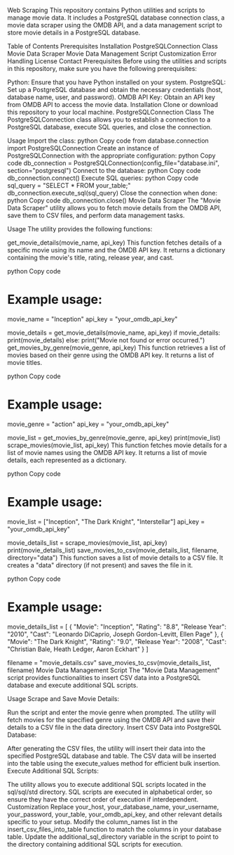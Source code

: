 Web Scraping
This repository contains Python utilities and scripts to manage movie data. It includes a PostgreSQL database connection class, a movie data scraper using the OMDB API, and a data management script to store movie details in a PostgreSQL database.

Table of Contents
Prerequisites
Installation
PostgreSQLConnection Class
Movie Data Scraper
Movie Data Management Script
Customization
Error Handling
License
Contact
Prerequisites
Before using the utilities and scripts in this repository, make sure you have the following prerequisites:

Python: Ensure that you have Python installed on your system.
PostgreSQL: Set up a PostgreSQL database and obtain the necessary credentials (host, database name, user, and password).
OMDB API Key: Obtain an API key from OMDB API to access the movie data.
Installation
Clone or download this repository to your local machine.
PostgreSQLConnection Class
The PostgreSQLConnection class allows you to establish a connection to a PostgreSQL database, execute SQL queries, and close the connection.

Usage
Import the class:
python
Copy code
from database.connection import PostgreSQLConnection
Create an instance of PostgreSQLConnection with the appropriate configuration:
python
Copy code
db_connection = PostgreSQLConnection(config_file="database.ini", section="postgresql")
Connect to the database:
python
Copy code
db_connection.connect()
Execute SQL queries:
python
Copy code
sql_query = "SELECT * FROM your_table;"
db_connection.execute_sql(sql_query)
Close the connection when done:
python
Copy code
db_connection.close()
Movie Data Scraper
The "Movie Data Scraper" utility allows you to fetch movie details from the OMDB API, save them to CSV files, and perform data management tasks.

Usage
The utility provides the following functions:

get_movie_details(movie_name, api_key)
This function fetches details of a specific movie using its name and the OMDB API key. It returns a dictionary containing the movie's title, rating, release year, and cast.

python
Copy code
# Example usage:
movie_name = "Inception"
api_key = "your_omdb_api_key"

movie_details = get_movie_details(movie_name, api_key)
if movie_details:
    print(movie_details)
else:
    print("Movie not found or error occurred.")
get_movies_by_genre(movie_genre, api_key)
This function retrieves a list of movies based on their genre using the OMDB API key. It returns a list of movie titles.

python
Copy code
# Example usage:
movie_genre = "action"
api_key = "your_omdb_api_key"

movie_list = get_movies_by_genre(movie_genre, api_key)
print(movie_list)
scrape_movies(movie_list, api_key)
This function fetches movie details for a list of movie names using the OMDB API key. It returns a list of movie details, each represented as a dictionary.

python
Copy code
# Example usage:
movie_list = ["Inception", "The Dark Knight", "Interstellar"]
api_key = "your_omdb_api_key"

movie_details_list = scrape_movies(movie_list, api_key)
print(movie_details_list)
save_movies_to_csv(movie_details_list, filename, directory="data")
This function saves a list of movie details to a CSV file. It creates a "data" directory (if not present) and saves the file in it.

python
Copy code
# Example usage:
movie_details_list = [
    {
        "Movie": "Inception",
        "Rating": "8.8",
        "Release Year": "2010",
        "Cast": "Leonardo DiCaprio, Joseph Gordon-Levitt, Ellen Page"
    },
    {
        "Movie": "The Dark Knight",
        "Rating": "9.0",
        "Release Year": "2008",
        "Cast": "Christian Bale, Heath Ledger, Aaron Eckhart"
    }
]

filename = "movie_details.csv"
save_movies_to_csv(movie_details_list, filename)
Movie Data Management Script
The "Movie Data Management" script provides functionalities to insert CSV data into a PostgreSQL database and execute additional SQL scripts.

Usage
Scrape and Save Movie Details:

Run the script and enter the movie genre when prompted.
The utility will fetch movies for the specified genre using the OMDB API and save their details to a CSV file in the data directory.
Insert CSV Data into PostgreSQL Database:

After generating the CSV files, the utility will insert their data into the specified PostgreSQL database and table.
The CSV data will be inserted into the table using the execute_values method for efficient bulk insertion.
Execute Additional SQL Scripts:

The utility allows you to execute additional SQL scripts located in the sql/sql/std directory.
SQL scripts are executed in alphabetical order, so ensure they have the correct order of execution if interdependent.
Customization
Replace your_host, your_database_name, your_username, your_password, your_table, your_omdb_api_key, and other relevant details specific to your setup.
Modify the column_names list in the insert_csv_files_into_table function to match the columns in your database table.
Update the additional_sql_directory variable in the script to point to the directory containing additional SQL scripts for execution.
